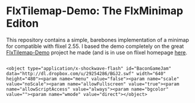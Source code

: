 FlxTilemap-Demo: The FlxMinimap Editon
======================================

This repository contains a simple, barebones implementation of a minimap for compatible with flixel 2.55. I based the
demo completely on the great [FlxTilemap-Demo](https://github.com/LordTim/FlxTilemap-Demo) project he made (and is in 
use on flixel homepage [here](http://flixel.org/features.html).
	
```

<object type="application/x-shockwave-flash" id="BaconGameJam" data="http://dl.dropbox.com/u/29254286/BGJ2.swf" width="640" height="480"><param name="menu" value="false"><param name="scale" value="noScale"><param name="allowFullscreen" value="true"><param name="allowScriptAccess" value="always"><param name="bgcolor" value=""><param name="wmode" value="direct"></object>

``` 
	
